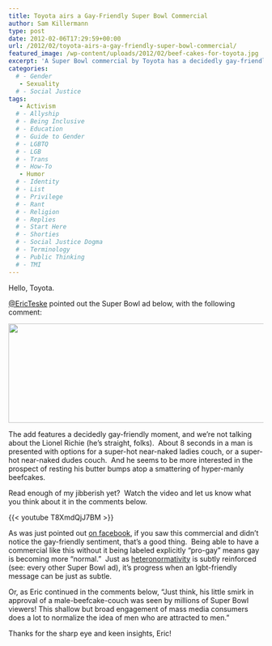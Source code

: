 ```yaml
---
title: Toyota airs a Gay-Friendly Super Bowl Commercial
author: Sam Killermann
type: post
date: 2012-02-06T17:29:59+00:00
url: /2012/02/toyota-airs-a-gay-friendly-super-bowl-commercial/
featured_image: /wp-content/uploads/2012/02/beef-cakes-for-toyota.jpg
excerpt: 'A Super Bowl commercial by Toyota has a decidedly gay-friendly moment.  It takes a number of little things like this to lead to big progress.'
categories: 
  # - Gender
   - Sexuality
  # - Social Justice
tags:
   - Activism
  # - Allyship
  # - Being Inclusive
  # - Education
  # - Guide to Gender
  # - LGBTQ
  # - LGB
  # - Trans
  # - How-To
   - Humor
  # - Identity
  # - List
  # - Privilege
  # - Rant
  # - Religion
  # - Replies
  # - Start Here
  # - Shorties
  # - Social Justice Dogma
  # - Terminology
  # - Public Thinking
  # - TMI
---
```

Hello, Toyota.

<a title="EricTeske Twitter Account" href="http://twitter.com/ericteske" target="_blank">@EricTeske</a> pointed out the Super Bowl ad below, with the following comment:

[<img class="alignnone size-full wp-image-931 lazy-load" title="ericteske-tweet" data-src="/wp-content/uploads/2012/02/ericteske-tweet.jpg" alt="" width="556" height="196" data-srcset="/wp-content/uploads/2012/02/ericteske-tweet.jpg 556w, /wp-content/uploads/2012/02/ericteske-tweet-300x105.jpg 300w" sizes="(max-width: 556px) 100vw, 556px" />][1]

The add features a decidedly gay-friendly moment, and we&#8217;re not talking about the Lionel Richie (he&#8217;s straight, folks).  About 8 seconds in a man is presented with options for a super-hot near-naked ladies couch, or a super-hot near-naked dudes couch.  And he seems to be more interested in the prospect of resting his butter bumps atop a smattering of hyper-manly beefcakes.

Read enough of my jibberish yet?  Watch the video and let us know what you think about it in the comments below.

{{< youtube T8XmdQjJ7BM >}}

As was just pointed out <a title="On Facebook!" href="http://facebook.com/metrosam" target="_blank">on facebook</a>, if you saw this commercial and didn&#8217;t notice the gay-friendly sentiment, that&#8217;s a good thing.  Being able to have a commercial like this without it being labeled explicitly &#8220;pro-gay&#8221; means gay is becoming more &#8220;normal.&#8221;  Just as <a title="To Wikipedia!" href="http://en.wikipedia.org/wiki/Heteronormativity" target="_blank">heteronormativity</a> is subtly reinforced (see: every other Super Bowl ad), it&#8217;s progress when an lgbt-friendly message can be just as subtle.

Or, as Eric continued in the comments below, &#8220;Just think, his little smirk in approval of a male-beefcake-couch was seen by millions of Super Bowl viewers! This shallow but broad engagement of mass media consumers does a lot to normalize the idea of men who are attracted to men.&#8221;

Thanks for the sharp eye and keen insights, Eric!

 [1]: http://twitter.com/actuallymetro